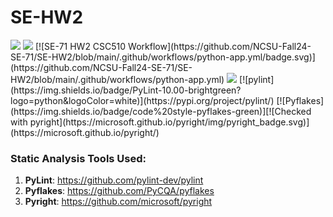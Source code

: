 # SE-HW2

<img src="https://img.shields.io/badge/Language-Python-yellow" />  
<img src="https://img.shields.io/badge/Platform-Linux-blue" /> 
[![SE-71 HW2 CSC510 Workflow](https://github.com/NCSU-Fall24-SE-71/SE-HW2/blob/main/.github/workflows/python-app.yml/badge.svg)](https://github.com/NCSU-Fall24-SE-71/SE-HW2/blob/main/.github/workflows/python-app.yml)  
<img src="https://img.shields.io/badge/License-MIT-green.svg" href="https://opensource.org/licenses/MIT" /> 
[![pylint](https://img.shields.io/badge/PyLint-10.00-brightgreen?logo=python&logoColor=white)](https://pypi.org/project/pylint/) [![Pyflakes](https://img.shields.io/badge/code%20style-pyflakes-green)][![Checked with pyright](https://microsoft.github.io/pyright/img/pyright_badge.svg)](https://microsoft.github.io/pyright/)

### Static Analysis Tools Used:
1. <strong>PyLint</strong>: https://github.com/pylint-dev/pylint
2. <strong>Pyflakes</strong>: https://github.com/PyCQA/pyflakes
3. <strong>Pyright</strong>: https://github.com/microsoft/pyright